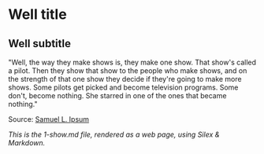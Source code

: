 Well title
==========

Well subtitle
-------------

"Well, the way they make shows is, they make one show. That show's called a pilot. Then they show that show to the people who make shows, and on the strength of that one show they decide if they're going to make more shows. Some pilots get picked and become television programs. Some don't, become nothing. She starred in one of the ones that became nothing."

Source: [Samuel L. Ipsum][0]

_This is the 1-show.md file, rendered as a web page, using Silex & Markdown._

[0]: http://slipsum.com